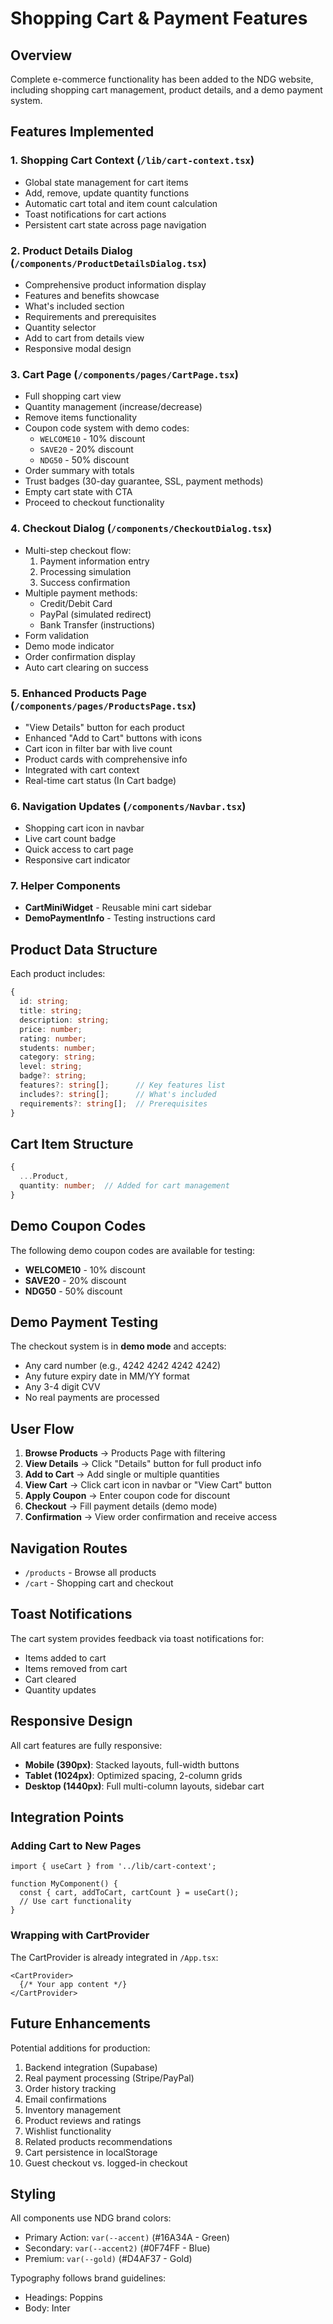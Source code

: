 # Shopping Cart & Payment Features

## Overview
Complete e-commerce functionality has been added to the NDG website, including shopping cart management, product details, and a demo payment system.

## Features Implemented

### 1. **Shopping Cart Context** (`/lib/cart-context.tsx`)
- Global state management for cart items
- Add, remove, update quantity functions
- Automatic cart total and item count calculation
- Toast notifications for cart actions
- Persistent cart state across page navigation

### 2. **Product Details Dialog** (`/components/ProductDetailsDialog.tsx`)
- Comprehensive product information display
- Features and benefits showcase
- What's included section
- Requirements and prerequisites
- Quantity selector
- Add to cart from details view
- Responsive modal design

### 3. **Cart Page** (`/components/pages/CartPage.tsx`)
- Full shopping cart view
- Quantity management (increase/decrease)
- Remove items functionality
- Coupon code system with demo codes:
  - `WELCOME10` - 10% discount
  - `SAVE20` - 20% discount
  - `NDG50` - 50% discount
- Order summary with totals
- Trust badges (30-day guarantee, SSL, payment methods)
- Empty cart state with CTA
- Proceed to checkout functionality

### 4. **Checkout Dialog** (`/components/CheckoutDialog.tsx`)
- Multi-step checkout flow:
  1. Payment information entry
  2. Processing simulation
  3. Success confirmation
- Multiple payment methods:
  - Credit/Debit Card
  - PayPal (simulated redirect)
  - Bank Transfer (instructions)
- Form validation
- Demo mode indicator
- Order confirmation display
- Auto cart clearing on success

### 5. **Enhanced Products Page** (`/components/pages/ProductsPage.tsx`)
- "View Details" button for each product
- Enhanced "Add to Cart" buttons with icons
- Cart icon in filter bar with live count
- Product cards with comprehensive info
- Integrated with cart context
- Real-time cart status (In Cart badge)

### 6. **Navigation Updates** (`/components/Navbar.tsx`)
- Shopping cart icon in navbar
- Live cart count badge
- Quick access to cart page
- Responsive cart indicator

### 7. **Helper Components**
- **CartMiniWidget** - Reusable mini cart sidebar
- **DemoPaymentInfo** - Testing instructions card

## Product Data Structure

Each product includes:
```typescript
{
  id: string;
  title: string;
  description: string;
  price: number;
  rating: number;
  students: number;
  category: string;
  level: string;
  badge?: string;
  features?: string[];      // Key features list
  includes?: string[];      // What's included
  requirements?: string[];  // Prerequisites
}
```

## Cart Item Structure

```typescript
{
  ...Product,
  quantity: number;  // Added for cart management
}
```

## Demo Coupon Codes

The following demo coupon codes are available for testing:
- **WELCOME10** - 10% discount
- **SAVE20** - 20% discount
- **NDG50** - 50% discount

## Demo Payment Testing

The checkout system is in **demo mode** and accepts:
- Any card number (e.g., 4242 4242 4242 4242)
- Any future expiry date in MM/YY format
- Any 3-4 digit CVV
- No real payments are processed

## User Flow

1. **Browse Products** → Products Page with filtering
2. **View Details** → Click "Details" button for full product info
3. **Add to Cart** → Add single or multiple quantities
4. **View Cart** → Click cart icon in navbar or "View Cart" button
5. **Apply Coupon** → Enter coupon code for discount
6. **Checkout** → Fill payment details (demo mode)
7. **Confirmation** → View order confirmation and receive access

## Navigation Routes

- `/products` - Browse all products
- `/cart` - Shopping cart and checkout

## Toast Notifications

The cart system provides feedback via toast notifications for:
- Items added to cart
- Items removed from cart
- Cart cleared
- Quantity updates

## Responsive Design

All cart features are fully responsive:
- **Mobile (390px)**: Stacked layouts, full-width buttons
- **Tablet (1024px)**: Optimized spacing, 2-column grids
- **Desktop (1440px)**: Full multi-column layouts, sidebar cart

## Integration Points

### Adding Cart to New Pages
```tsx
import { useCart } from '../lib/cart-context';

function MyComponent() {
  const { cart, addToCart, cartCount } = useCart();
  // Use cart functionality
}
```

### Wrapping with CartProvider
The CartProvider is already integrated in `/App.tsx`:
```tsx
<CartProvider>
  {/* Your app content */}
</CartProvider>
```

## Future Enhancements

Potential additions for production:
1. Backend integration (Supabase)
2. Real payment processing (Stripe/PayPal)
3. Order history tracking
4. Email confirmations
5. Inventory management
6. Product reviews and ratings
7. Wishlist functionality
8. Related products recommendations
9. Cart persistence in localStorage
10. Guest checkout vs. logged-in checkout

## Styling

All components use NDG brand colors:
- Primary Action: `var(--accent)` (#16A34A - Green)
- Secondary: `var(--accent2)` (#0F74FF - Blue)
- Premium: `var(--gold)` (#D4AF37 - Gold)

Typography follows brand guidelines:
- Headings: Poppins
- Body: Inter
